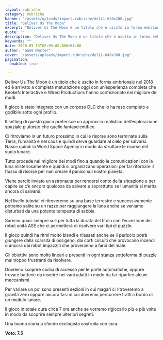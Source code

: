 ```yaml
---
layout: rubriche
category: Rubriche
banner: "/assets/uploads/import.rubriche/deli1-640x300.jpg"
title: "Deliver Us The Moon"
excerpt: "Deliver Us The Moon è un titolo che è uscito in forma embrionale nel 2018 ed è arrivato a completa maturazione oggi con un’esperienza completa che KeokeN Interactive e Wired Productions hanno confezionato nel migliore dei modi. Il gioco è stato integrato con un corposo DLC che lo ha reso completo e godibile sotto ogni [&hellip"
quote: ""
description: "Deliver Us The Moon è un titolo che è uscito in forma embrionale nel 2018 ed è arrivato a completa maturazione oggi con un’esperienza completa che KeokeN Interactive e Wired Productions hanno confezionato nel migliore dei modi. Il gioco è stato integrato con un corposo DLC che lo ha reso completo e godibile sotto ogni [&hellip"
keywords: ""
date: 2020-05-13T00:00:00.000+01:00
author: "Game Master"
cover: "/assets/uploads/import.rubriche/deli1-640x300.jpg"
pagination:
  enabled: true

---
```


Deliver Us The Moon è un titolo che è uscito in forma embrionale nel 2018 ed è arrivato a completa maturazione oggi con un’esperienza completa che KeokeN Interactive e Wired Productions hanno confezionato nel migliore dei modi.

Il gioco è stato integrato con un corposo DLC che lo ha reso completo e godibile sotto ogni profilo.

Il setting di questo gioco preferisce un approccio realistico dell’esplorazione spaziale piuttosto che quello fantascientifico.

Ci ritroviamo in un futuro prossimo in cui le risorse sono terminate sulla Terra, l’umanità è nel caos e quindi serve guardare al cielo per salvarsi.  
Nasce quindi la World Space Agency in modo da sfruttare le risorse del suolo lunare.

Tutto procede nel migliore dei modi fino a quando le comunicazioni con la luna misteriosamente e quindi si organizzano operazioni per far ritornare il flusso di risorse per non creare il panico sul nostro pianeta.

Viene perciò inviato un astronauta per rendersi conto della situazione e per capire se c’è ancora qualcosa da salvare e soprattutto se l’umanità si merita ancora di salvarsi.

Nel livello tutorial ci ritroveremo su una base terrestre e successivamente potremo salire su un razzo per raggiungere la luna anche se veniamo disturbati da una potente tempesta di sabbia.

Saremo quasi sempre soli per tutta la durata del titolo con l’eccezione del robot unità ASE che ci permetterà di risolvere vari tipi di puzzle.

Il gioco quindi ha ritmi molto blandi e rilassati anche se il pericolo potrà giungere dalla scarsità di ossigeno, dai corti circuiti che provocano incendi o ancora dai robot impazziti che proveranno a farci del male.

Gli obiettivi sono molto lineari e presenti in ogni stanza sottoforma di puzzle mai troppo frustranti da risolvere.

Dovremo scoprire codici di accesso per le porte automatiche, oppure trovare batterie da inserire nei vani adatti in modo da far ripartire alcuni meccanismi.

Per variare un po’ sono presenti sezioni in cui magari ci ritroveremo a gravità zero oppure ancora fasi in cui dovremo percorrere tratti a bordo di un modulo lunare.

Il gioco in totale dura circa 7 ore anche se vorremo rigiocarlo più e più volte in modo da scoprire sempre ulteriori segreti.

Una buona storia a sfondo ecologista costruita con cura.

**Voto: 7.5**
